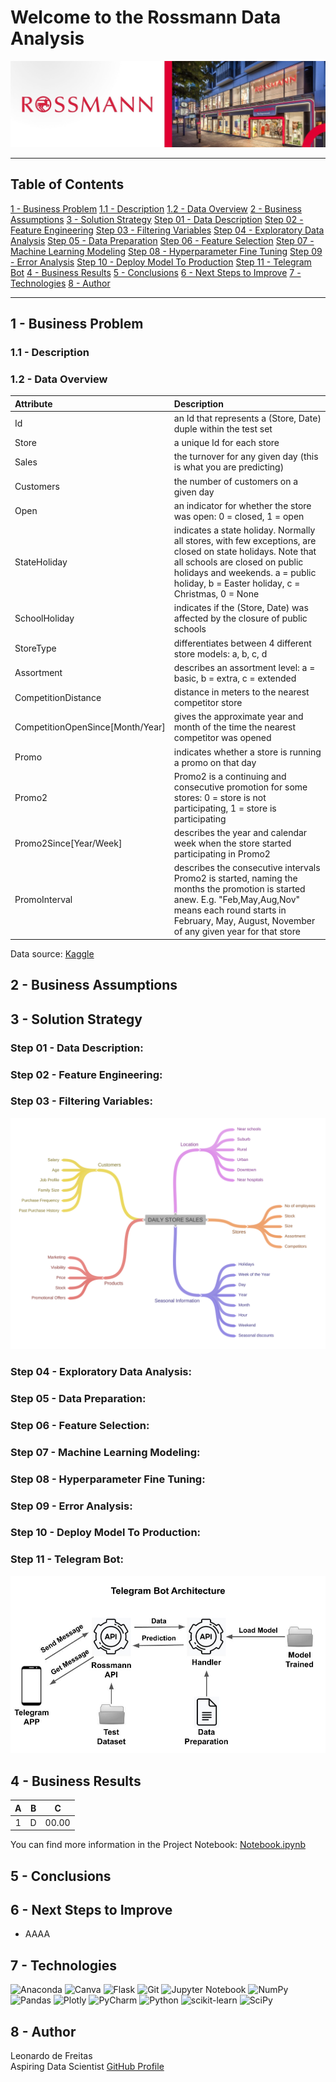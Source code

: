 # Welcome to the Rossmann Data Analysis
![alt text](https://github.com/lfreitas16/Sales-Prediction-Rossmann/blob/main/img/rossmann.jpg?raw=true)

---
## Table of Contents

[1 - Business Problem](https://github.com/lfreitas16/Sales-Prediction-Rossmann#1---business-problem)
[1.1 - Description](https://github.com/lfreitas16/Sales-Prediction-Rossmann#11---description)
[1.2 - Data Overview](https://github.com/lfreitas16/Sales-Prediction-Rossmann#12---data-overview)
[2 - Business Assumptions](https://github.com/lfreitas16/Sales-Prediction-Rossmann#2---business-assumptions)
[3 - Solution Strategy](https://github.com/lfreitas16/Sales-Prediction-Rossmann#3---solution-strategy)
[Step 01 - Data Description]()
[Step 02 - Feature Engineering]()
[Step 03 - Filtering Variables]()
[Step 04 - Exploratory Data Analysis]()
[Step 05 - Data Preparation]()
[Step 06 - Feature Selection]()
[Step 07 - Machine Learning Modeling]()
[Step 08 - Hyperparameter Fine Tuning]()
[Step 09 - Error Analysis]()
[Step 10 - Deploy Model To Production]()
[Step 11 - Telegram Bot]()
[4 - Business Results](https://github.com/lfreitas16/Sales-Prediction-Rossmann#4---business-results)
[5 - Conclusions](https://github.com/lfreitas16/Sales-Prediction-Rossmann#5---conclusions)
[6 - Next Steps to Improve](https://github.com/lfreitas16/Sales-Prediction-Rossmann#6---next-steps-to-improve)
[7 - Technologies](https://github.com/lfreitas16/Sales-Prediction-Rossmann#7---technologies)
[8 - Author](https://github.com/lfreitas16/Sales-Prediction-Rossmann#8---author)

---

## 1 - Business Problem <p id="business-problem"></p>


### 1.1 - Description


### 1.2 - Data Overview


| Attribute | Description |
| :----- | :----- |
| Id | an Id that represents a (Store, Date) duple within the test set |
| Store | a unique Id for each store |
| Sales | the turnover for any given day (this is what you are predicting) |
| Customers | the number of customers on a given day |
| Open | an indicator for whether the store was open: 0 = closed, 1 = open |
| StateHoliday | indicates a state holiday. Normally all stores, with few exceptions, are closed on state holidays. Note that all schools are closed on public holidays and weekends. a = public holiday, b = Easter holiday, c = Christmas, 0 = None |
| SchoolHoliday | indicates if the (Store, Date) was affected by the closure of public schools |
| StoreType | differentiates between 4 different store models: a, b, c, d |
| Assortment | describes an assortment level: a = basic, b = extra, c = extended |
| CompetitionDistance | distance in meters to the nearest competitor store |
| CompetitionOpenSince[Month/Year] | gives the approximate year and month of the time the nearest competitor was opened |
| Promo | indicates whether a store is running a promo on that day |
| Promo2 | Promo2 is a continuing and consecutive promotion for some stores: 0 = store is not participating, 1 = store is participating |
| Promo2Since[Year/Week] | describes the year and calendar week when the store started participating in Promo2 |
| PromoInterval | describes the consecutive intervals Promo2 is started, naming the months the promotion is started anew. E.g. "Feb,May,Aug,Nov" means each round starts in February, May, August, November of any given year for that store |

Data source: [Kaggle](https://www.kaggle.com/competitions/rossmann-store-sales/data)

## 2 - Business Assumptions

## 3 - Solution Strategy

### Step 01 - Data Description:

### Step 02 - Feature Engineering:

### Step 03 - Filtering Variables:

![Mind Map Hypotheses](https://github.com/lfreitas16/Sales-Prediction-Rossmann/blob/main/img/03_hypos_map.png?raw=true)

### Step 04 - Exploratory Data Analysis:

### Step 05 - Data Preparation:

### Step 06 - Feature Selection:

### Step 07 - Machine Learning Modeling:

### Step 08 - Hyperparameter Fine Tuning:

### Step 09 - Error Analysis:

### Step 10 - Deploy Model To Production:

### Step 11 - Telegram Bot:

![Telegram Bot Architecture](https://github.com/lfreitas16/Sales-Prediction-Rossmann/blob/main/img/11_bot_arch.jpg?raw=true)

## 4 - Business Results

| A | B | C |
| :-----: | :-----: | :-----: |
| 1 | D | 00.00 |

You can find more information in the Project Notebook: [Notebook.ipynb](https://github.com/lfreitas16/Sales-Prediction-Rossmann/blob/main/Notebook.ipynb)

## 5 - Conclusions


## 6 - Next Steps to Improve

* AAAA

## 7 - Technologies

![Anaconda](https://img.shields.io/badge/Anaconda-%2344A833.svg?style=for-the-badge&logo=anaconda&logoColor=white)
![Canva](https://img.shields.io/badge/Canva-%2300C4CC.svg?style=for-the-badge&logo=Canva&logoColor=white)
![Flask](https://img.shields.io/badge/flask-%23000.svg?style=for-the-badge&logo=flask&logoColor=white)
![Git](https://img.shields.io/badge/git-%23F05033.svg?style=for-the-badge&logo=git&logoColor=white)
![Jupyter Notebook](https://img.shields.io/badge/jupyter-%23FA0F00.svg?style=for-the-badge&logo=jupyter&logoColor=white)
![NumPy](https://img.shields.io/badge/numpy-%23013243.svg?style=for-the-badge&logo=numpy&logoColor=white)
![Pandas](https://img.shields.io/badge/pandas-%23150458.svg?style=for-the-badge&logo=pandas&logoColor=white)
![Plotly](https://img.shields.io/badge/Plotly-%233F4F75.svg?style=for-the-badge&logo=plotly&logoColor=white)
![PyCharm](https://img.shields.io/badge/pycharm-143?style=for-the-badge&logo=pycharm&logoColor=black&color=black&labelColor=green)
![Python](https://img.shields.io/badge/python-3670A0?style=for-the-badge&logo=python&logoColor=ffdd54)
![scikit-learn](https://img.shields.io/badge/scikit--learn-%23F7931E.svg?style=for-the-badge&logo=scikit-learn&logoColor=white)
![SciPy](https://img.shields.io/badge/SciPy-%230C55A5.svg?style=for-the-badge&logo=scipy&logoColor=%white)

## 8 - Author

Leonardo de Freitas  
Aspiring Data Scientist
[GitHub Profile](https://github.com/lfreitas16/)